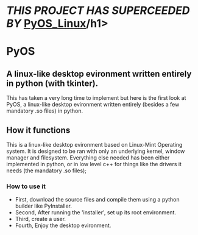 <h1><em>THIS PROJECT HAS SUPERCEEDED BY </em><a href='https://github.com/Captian-obvious/PyOS_Linux'>PyOS_Linux</a>/h1>
<h1>PyOS</h1>
<h2>A linux-like desktop evironment written entirely in python (with tkinter).</h2>
This has taken a very long time to implement but here is the first look at PyOS, a linux-like desktop evironment written entirely (besides a few mandatory .so files) in python.
<h2>How it functions</h2>
This is a linux-like desktop evironment based on Linux-Mint Operating system. It is designed to be ran with only an underlying kernel, window manager and filesystem.
Everything else needed has been either implemented in python, or in low level c++ for things like the drivers it needs (the mandatory .so files);

<h3>How to use it</h3>
<ul>
    <li>First, download the source files and compile them using a python builder like PyInstaller.</li>
    <li>Second, After running the 'installer', set up its root environment.</li>
    <li>Third, create a user.</li>
    <li>Fourth, Enjoy the desktop evironment.</li>
</ul>
